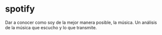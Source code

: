 # spotify
Dar a conocer como soy de la mejor manera posible, la música. Un análisis de la música que escucho y lo que transmite.
